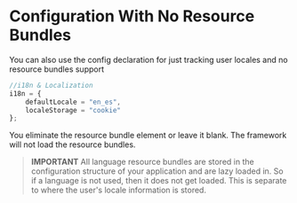 # Configuration With No Resource Bundles

You can also use the config declaration for just tracking user locales and no resource bundles support

```javascript
//i18n & Localization
i18n = {
    defaultLocale = "en_es",
    localeStorage = "cookie"
};
```

You eliminate the resource bundle element or leave it blank. The framework will not load the resource bundles.

> **IMPORTANT** All language resource bundles are stored in the configuration structure of your application and are lazy loaded in. So if a language is not used, then it does not get loaded. This is separate to where the user's locale information is stored.

